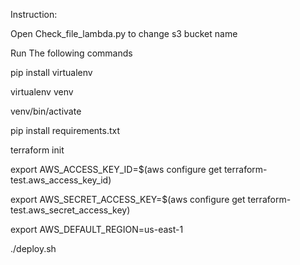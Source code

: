 Instruction: 

Open Check_file_lambda.py to change s3 bucket name

Run The following commands

pip install virtualenv 

virtualenv venv

venv/bin/activate

pip install requirements.txt

terraform init

export AWS_ACCESS_KEY_ID=$(aws configure get terraform-test.aws_access_key_id)

export AWS_SECRET_ACCESS_KEY=$(aws configure get terraform-test.aws_secret_access_key)

export AWS_DEFAULT_REGION=us-east-1

./deploy.sh

